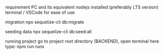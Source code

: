 requirement
PC and its equivalent
nodejs installed (preferably LTS version)
terminal / VSCode for ease of use

migration
npx sequelize-cli db:migrate

seeding data
npx sequelize-cli db:seed:all

running project
go to project root directory (BACKEND), open terminal here
type:
npm run runs

